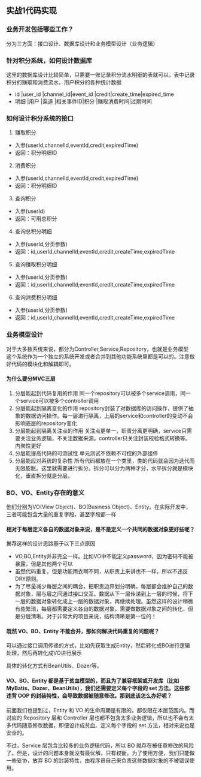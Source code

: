 ## 实战1代码实现
### 业务开发包括哪些工作？
分为三方面：接口设计、数据库设计和业务模型设计（业务逻辑）
### 针对积分系统，如何设计数据库
这里的数据库设计比较简单，只需要一账记录积分流水明细的表就可以。表中记录积分的赚取和消费流水，用户积分的各种统计数据
- id  |user_id |channel_id|event_id  |credit|create_time|expired_time
- 明细 |用户    |渠道      |相关事件ID|积分   |赚取消费时间|过期时间
### 如何设计积分系统的接口
1. 赚取积分
- 入参(userId,channelId,eventId,credit,expiredTime)
- 返回：积分明细ID
2. 消费积分
- 入参(userId,channelId,eventId,credit,expiredTime)
- 返回：积分明细ID
3. 查询积分
- 入参(userId)
- 返回：可用总积分
4. 查询总积分明细
- 入参(userId,分页参数)
- 返回：id,userId,channelId,eventId,credit,createTime,expiredTime
5. 查询赚取积分明细
- 入参(userId,分页参数)
- 返回：id,userId,channelId,eventId,credit,createTime,expiredTime
6. 查询消费积分明细
- 入参(userId,分页参数)
- 返回：id,userId,channelId,eventId,credit,createTime,expiredTime
### 业务模型设计
对于大多数系统来说，都分为Controller,Service,Repository，也就是业务模型
这个系统作为一个独立的系统开发或者合并到其他功能系统里都是可以的。注意做好代码的模块化和解耦即可。

#### 为什么要分MVC三层
1. 分层能起到代码复用的作用
同一个repository可以被多个service调用，同一个service可以被多个controller调用
2. 分层能起到隔离变化的作用
repository封装了对数据库的访问操作，提供了抽象的数据访问操作。每一层进行隔离，上层的service和controller的变动不会影响底层的repository变化
3. 分层能起到隔离关注点的作用
关注点更单一，职责分离更明确，service只需要关注业务逻辑，不关注数据来源。controller只关注封装校验格式转换等。内聚性更好
4. 分层能提高代码的可测试性
单元测试不依赖不可控的外部组件
5. 分层能应对系统的复杂性
所有代码都放在一个类里，类的代码就会因为迭代而无限膨胀。这里就需要进行拆分。拆分可以分为两种才分，水平拆分就是模块化，垂直拆分就是分层。
### BO、VO、Entity存在的意义
他们分别为VO(View Object)、BO(Business Object)、Entity。在实际开发中，三者可能包含大量的重复字段，甚至字段都一样

#### 相对于每层定义各自的数据对象来说，是不是定义一个共同的数据对象更好些呢？
推荐这样的设计思路基于以下三点原因
- VO,BO,Entity并非完全一样。比如VO中不能定义password，因为密码不能被暴露，但是其他两个可以
- 虽然代码重复，但是功能雨衣啊不同，从职责上来讲也不一样，所以不违反DRY原则。
- 为了尽量减少每层之间的耦合，把职责边界划分明确，每层都会维护自己的数据对象，层与层之间通过接口交互。数据从下一层传递到上一层的时候，将下一层的数据对象转化成上一层的数据对象，再继续处理。虽然这样的设计稍微有些繁琐，每层都需要定义各自的数据对象，需要做数据对象之间的转化，但是分层清晰。对于非常大的项目来说，结构清晰是第一位的！

#### 既然 VO、BO、Entity 不能合并，那如何解决代码重复的问题呢？
可以通过接口调用传递的方式，比如先获取生成Entity，然后转化成BO进行逻辑处理，然后再转化成VO进行展示

具体的转化方式有BeanUtils、Dozer等。
#### VO、BO、Entity 都是基于贫血模型的，而且为了兼容框架或开发库（比如 MyBatis、Dozer、BeanUtils），我们还需要定义每个字段的 set 方法。这些都违背 OOP 的封装特性，会导致数据被随意修改。那到底该怎么办好呢？
前面我们也提到过，Entity 和 VO 的生命周期是有限的，都仅限在本层范围内。而对应的 Repository 层和 Controller 层也都不包含太多业务逻辑，所以也不会有太多代码随意修改数据，即便设计成贫血、定义每个字段的 set 方法，相对来说也是安全的。

不过，Service 层包含比较多的业务逻辑代码，所以 BO 就存在被任意修改的风险了。但是，设计的问题本身就没有最优解，只有权衡。为了使用方便，我们只能做一些妥协，放弃 BO 的封装特性，由程序员自己来负责这些数据对象的不被错误使用。